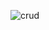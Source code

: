 ![crud](https://user-images.githubusercontent.com/78898621/223545496-2d6cf8c2-779e-4512-bf3a-9206e47ff305.png)
